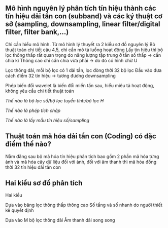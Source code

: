 
## Mô hình nguyên lý phân tích tín hiệu thành các tín hiệu dải tần con (subband) và các ký thuật cơ sở (sampling, downsampling, linear filter/digital filter, filter bank,...)

Chỉ cần hiểu mô hình. Từ mô hình lý thuyết ra 2 kiểu sơ đồ nguyên lý
Bỏ thuật toán chi tiết câu 4,5, chỉ cần mô tả luồng hoạt động
Lấy tín hiệu thì bộ lọc thông thấp rất quan trọng do năng lượng tập trung ở tần số thấp → cần chia kĩ
Thông cao chỉ cần chia vừa phải → do đó có hình chữ U

Lọc thông dải, mỗi bộ lọc có 1 dải tần, lọc đòng thời 32 bộ lọc
Đầu vào đưa cách điểm 32 tín hiệu → tương đương downsampling

Phép biến đổi wavelet là biến đổi miền tần sau, hiểu miêu tả hoạt động, không yêu cầu chi tiết thuật toán

*Thế nào là bộ lọc số/bộ lọc tuyển tính/bộ lọc H*



*Thế nào là phép tích chập*



*Thế nào là lấy mẫu tín hiệu số/sampling*


## Thuật toán mã hóa dải tần con (Coding) có đặc điểm thế nào?

Nằm đằng sau bộ mã hóa tín hiệu phân tích bao gồm 2 phần mã hóa từng ảnh và mã hóa cây dữ liệu đối với ảnh, đối với âm thanh thì mã hóa đồng thời 32 tín hiệu dải tần con

## Hai kiểu sơ đồ phân tích

Hai kiểu

Dựa vào băng lọc thông thấp thông cao
Số tầng và số nhanh do người thiết kế quyết định

Dựa vào M bộ lọc thông dải
Âm thanh dải song song